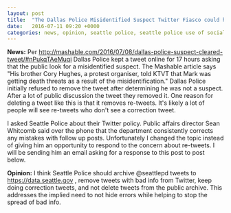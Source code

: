 ```yaml
---
layout: post
title:  "The Dallas Police Misidentified Suspect Twitter Fiasco could happen to Seattle Police"
date:   2016-07-11 09:20 +0000
categories: news, opinion, seattle police, seattle police use of social media
---
```


**News:** Per http://mashable.com/2016/07/08/dallas-police-suspect-cleared-tweet/#nPukqTAeMuqi Dallas Police kept a tweet online for 17 hours asking that the public look for a misidentified suspect. The Mashable article says "His brother Cory Hughes, a protest organiser, told KTVT that Mark was getting death threats as a result of the misidentification." Dallas Police initially refused to remove the tweet after determining he was not a suspect. After a lot of public discussion the tweet they removed it. One reason for deleting a tweet like this is that it removes re-tweets. It's likely a lot of people will see re-tweets who don't see a correction tweet. 

I asked Seattle Police about their Twitter policy. Public affairs director Sean Whitcomb said over the phone that the department consistently corrects any mistakes with follow up posts. Unfortunately I changed the topic instead of giving him an opportunity to respond to the concern about re-tweets. I will be sending him an email asking for a response to this post to post below.

**Opinion:** I think Seattle Police should archive @seattlepd tweets to https://data.seattle.gov ,
remove tweets with bad info from Twitter, keep doing correction tweets, and not delete tweets from the public archive. This addresses the implied need to not hide errors while helping to stop the spread of bad info.
